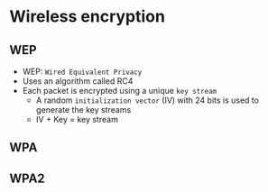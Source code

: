 # Wireless encryption

## WEP

- WEP: `Wired Equivalent Privacy`
- Uses an algorithm called RC4
- Each packet is encrypted using a unique `key stream`
  - A random `initialization vector` (IV) with 24 bits is used to generate the key streams
  - IV + Key = key stream

## WPA

## WPA2
